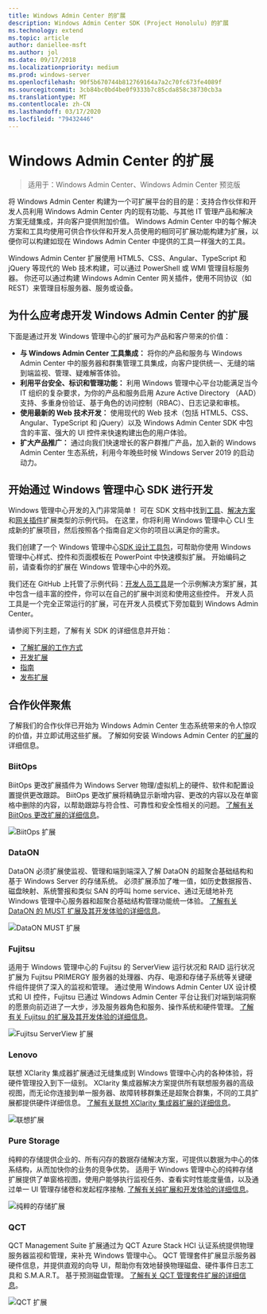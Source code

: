 ```yaml
---
title: Windows Admin Center 的扩展
description: Windows Admin Center SDK (Project Honolulu) 的扩展
ms.technology: extend
ms.topic: article
author: daniellee-msft
ms.author: jol
ms.date: 09/17/2018
ms.localizationpriority: medium
ms.prod: windows-server
ms.openlocfilehash: 90f5b670744b812769164a7a2c70fc673fe4089f
ms.sourcegitcommit: 3cb84bc0bd4be0f9333b7c85cda858c38730cb3a
ms.translationtype: MT
ms.contentlocale: zh-CN
ms.lasthandoff: 03/17/2020
ms.locfileid: "79432446"
---
```

# <a name="extensions-for-windows-admin-center"></a>Windows Admin Center 的扩展

>适用于：Windows Admin Center、Windows Admin Center 预览版

将 Windows Admin Center 构建为一个可扩展平台的目的是：支持合作伙伴和开发人员利用 Windows Admin Center 内的现有功能、与其他 IT 管理产品和解决方案无缝集成，并向客户提供附加价值。 Windows Admin Center 中的每个解决方案和工具均使用可供合作伙伴和开发人员使用的相同可扩展功能构建为扩展，以便你可以构建如现在 Windows Admin Center 中提供的工具一样强大的工具。

Windows Admin Center 扩展使用 HTML5、CSS、Angular、TypeScript 和 jQuery 等现代的 Web 技术构建，可以通过 PowerShell 或 WMI 管理目标服务器。 你还可以通过构建 Windows Admin Center 网关插件，使用不同协议（如 REST）来管理目标服务器、服务或设备。

## <a name="why-you-should-consider-developing-an-extension-for-windows-admin-center"></a>为什么应考虑开发 Windows Admin Center 的扩展

下面是通过开发 Windows 管理中心的扩展可为产品和客户带来的价值：

- **与 Windows Admin Center 工具集成：** 将你的产品和服务与 Windows Admin Center 中的服务器和群集管理工具集成，向客户提供统一、无缝的端到端监视、管理、疑难解答体验。
- **利用平台安全、标识和管理功能：** 利用 Windows 管理中心平台功能满足当今 IT 组织的复杂要求，为你的产品和服务启用 Azure Active Directory （AAD）支持、多重身份验证、基于角色的访问控制（RBAC）、日志记录和审核。
- **使用最新的 Web 技术开发：** 使用现代的 Web 技术（包括 HTML5、CSS、Angular、TypeScript 和 jQuery）以及 Windows Admin Center SDK 中包含的丰富、强大的 UI 控件来快速构建出色的用户体验。
- **扩大产品推广：** 通过向我们快速增长的客户群推广产品，加入新的 Windows Admin Center 生态系统，利用今年晚些时候 Windows Server 2019 的启动动力。

## <a name="start-developing-with-the-windows-admin-center-sdk"></a>开始通过 Windows 管理中心 SDK 进行开发

Windows 管理中心开发的入门非常简单！  可在 SDK 文档中找到[工具](develop-tool.md)、[解决方案](develop-solution.md)和[网关插件](develop-gateway-plugin.md)扩展类型的示例代码。 在这里，你将利用 Windows 管理中心 CLI 生成新的扩展项目，然后按照各个指南自定义你的项目以满足你的需求。

我们创建了一个 Windows 管理中心[SDK 设计工具包](https://github.com/Microsoft/windows-admin-center-sdk/blob/master/WindowsAdminCenterDesignToolkit.zip)，可帮助你使用 Windows 管理中心样式、控件和页面模板在 PowerPoint 中快速模拟扩展。 开始编码之前，请查看你的扩展在 Windows 管理中心中的外观。

我们还在 GitHub 上托管了示例代码：[开发人员工具](https://aka.ms/wacsdk)是一个示例解决方案扩展，其中包含一组丰富的控件，你可以在自己的扩展中浏览和使用这些控件。 开发人员工具是一个完全正常运行的扩展，可在开发人员模式下旁加载到 Windows Admin Center。

请参阅下列主题，了解有关 SDK 的详细信息并开始：

- [了解扩展的工作方式](understand-extensions.md)
- [开发扩展](developing-extensions.md)
- [指南](guides.md)
- [发布扩展](publish-extensions.md)

## <a name="partner-spotlight"></a>合作伙伴聚焦

了解我们的合作伙伴已开始为 Windows Admin Center 生态系统带来的令人惊叹的价值，并立即试用这些扩展。 了解如何安装 Windows Admin Center 的[扩展](../configure/using-extensions.md)的详细信息。

### <a name="biitops"></a>BiitOps
BiitOps 更改扩展插件为 Windows Server 物理/虚拟机上的硬件、软件和配置设置提供更改跟踪。 BiitOps 更改扩展将精确显示新增内容、更改的内容以及在单窗格中删除的内容，以帮助跟踪与符合性、可靠性和安全性相关的问题。 [了解有关 BiitOps 更改扩展的详细信息](case-studies/biitops.md)。

![BiitOps 扩展](../media/extensibility-overview/biitops-1.png)

### <a name="dataon"></a>DataON

DataON 必须扩展使监视、管理和端到端深入了解 DataON 的超聚合基础结构和基于 Windows Server 的存储系统。 必须扩展添加了唯一值，如历史数据报告、磁盘映射、系统警报和类似 SAN 的呼叫 home service、通过无缝地补充 Windows 管理中心服务器和超聚合基础结构管理功能统一体验。 [了解有关 DataON 的 MUST 扩展及其开发体验的详细信息](case-studies/dataon.md)。

![DataON MUST 扩展](../media/extensibility-overview/dataon-must-extension.png)

### <a name="fujitsu"></a>Fujitsu

适用于 Windows 管理中心的 Fujitsu 的 ServerView 运行状况和 RAID 运行状况扩展为 Fujitsu PRIMERGY 服务器的处理器、内存、电源和存储子系统等关键硬件组件提供了深入的监视和管理。 通过使用 Windows Admin Center UX 设计模式和 UI 控件，Fujitsu 已通过 Windows Admin Center 平台让我们对端到端洞察的愿景向前迈进了一大步，涉及服务器角色和服务、操作系统和硬件管理。 [了解有关 Fujitsu 的扩展及其开发体验的详细信息](case-studies/fujitsu.md)。

![Fujitsu ServerView 扩展](../media/extensibility-overview/fujitsu-serverview-extension.png)

### <a name="lenovo"></a>Lenovo

联想 XClarity 集成器扩展通过无缝集成到 Windows 管理中心内的各种体验，将硬件管理投入到下一级别。 XClarity 集成器解决方案提供所有联想服务器的高级视图，而无论你连接到单一服务器、故障转移群集还是超聚合群集，不同的工具扩展都提供硬件详细信息。 [了解有关联想 XClarity 集成器扩展的详细信息](case-studies/lenovo.md)。

![联想扩展](../media/extensibility-overview/lenovo-extension.png)

### <a name="pure-storage"></a>Pure Storage

纯粹的存储提供企业的、所有闪存的数据存储解决方案，可提供以数据为中心的体系结构，从而加快你的业务的竞争优势。 适用于 Windows 管理中心的纯粹存储扩展提供了单窗格视图，使用户能够执行监视任务、查看实时性能度量值，以及通过单一 UI 管理存储卷和发起程序接触. [了解有关纯扩展和开发体验的详细信息](case-studies/purestorage.md)。

![纯粹的存储扩展](../media/extensibility-overview/purestorage-extension.png)

### <a name="qct"></a>QCT

QCT Management Suite 扩展通过为 QCT Azure Stack HCI 认证系统提供物理服务器监视和管理，来补充 Windows 管理中心。 QCT 管理套件扩展显示服务器硬件信息，并提供直观的向导 UI，帮助你有效地替换物理磁盘、硬件事件日志工具和 S.M.A.R.T。 基于预测磁盘管理。 [了解有关 QCT 管理套件扩展的详细信息](case-studies/qct.md)。

![QCT 扩展](../media/extensibility-overview/qct-extension.png)